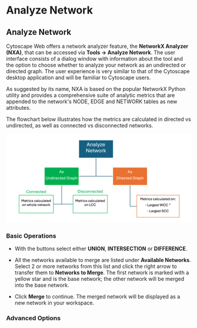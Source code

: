 Analyze Network
====================
<a id="analyze"> </a>

<a id="analyze_network"> </a>
## Analyze Network

Cytoscape Web offers a network analyzer feature, the **NetworkX Analyzer (NXA)**, that can be accessed via **Tools → Analyze Network**.
The user interface consists of a dialog window with information about the tool and the option to choose whether to analyze your network as an undirected or directed graph.
The user experience is very similar to that of the Cytoscape desktop application and will be familiar to Cytoscape users.

As suggested by its name, NXA is based on the popular NetworkX Python utility and provides a comprehensive suite of analytic metrics 
that are appended to the network's NODE, EDGE and NETWORK tables as new attributes.

The flowchart below illustrates how the metrics are calculated in directed vs undirected, as well as connected vs 
disconnected networks.

![](_static/images/analyze/nxa_flowchart.png)

<a id="basic_operations"> </a>
### Basic Operations

-    With the buttons select either **UNION**, **INTERSECTION** or **DIFFERENCE**.

-    All the networks available to merge are listed under **Available Networks**.
     Select 2 or more networks from this list and click the right arrow to transfer
     them to **Networks to Merge**. The first network is marked with a yellow star and is the base network; the other network will 
     be merged into the base network.
     
-    Click **Merge** to continue. The merged network will be displayed as a new network in your workspace.

<a id="advanced_options"> </a>
### Advanced Options

